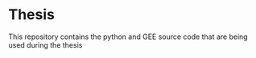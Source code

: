 # Thesis
This repository contains the python and GEE source code that are being used during the thesis
